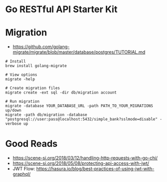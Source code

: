# Go RESTful API Starter Kit

# Migration
- https://github.com/golang-migrate/migrate/blob/master/database/postgres/TUTORIAL.md
```
# Install
brew install golang-migrate

# View options
migrate -help

# Create migration files
migrate create -ext sql -dir db/migration account

# Run migration
migrate -database YOUR_DATABASE_URL -path PATH_TO_YOUR_MIGRATIONS up/down
migrate -path db/migration -database "postgresql://user:pass@localhost:5432/simple_bank?sslmode=disable" -verbose up

```

# Good Reads
- https://scene-si.org/2018/03/12/handling-http-requests-with-go-chi/
- https://scene-si.org/2018/05/08/protecting-api-access-with-jwt/
- JWT Flow: https://hasura.io/blog/best-practices-of-using-jwt-with-graphql/